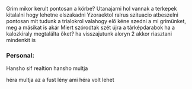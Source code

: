 Grim mikor kerult pontosan a körbe?
Utanajarni hol vannak a terkepek
kitalalni hogy lehetne elszakadni Yzoraektol
ralrus szituacio
atbeszelni pontosan mit tudunk a trialokrol
valahogy elő kéne szedni a mi grimünket, meg a másikat is akár
Miert szórodtak szét újra a tárképdarabok ha a kalozkiraly megtalálta őket?
ha visszajutunk aloryn 2 akkor riasztani mindenkit is

### Personal:
Hansho sif realtion
hansho multja

héra multja
az a fust lény ami héra volt lehet
